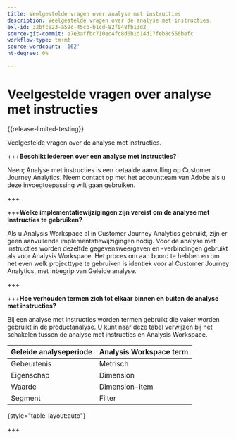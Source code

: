 ```yaml
---
title: Veelgestelde vragen over analyse met instructies
description: Veelgestelde vragen over de analyse met instructies.
exl-id: 32bfce23-a59c-45cb-b1cd-82f048fb13d2
source-git-commit: e7e3affbc710ec4fc8d6b1d14d17feb8c556befc
workflow-type: tm+mt
source-wordcount: '162'
ht-degree: 0%

---
```


# Veelgestelde vragen over analyse met instructies

{{release-limited-testing}}

Veelgestelde vragen over de analyse met instructies.

+++**Beschikt iedereen over een analyse met instructies?**

Neen; Analyse met instructies is een betaalde aanvulling op Customer Journey Analytics. Neem contact op met het accountteam van Adobe als u deze invoegtoepassing wilt gaan gebruiken.

+++

+++**Welke implementatiewijzigingen zijn vereist om de analyse met instructies te gebruiken?**

Als u Analysis Workspace al in Customer Journey Analytics gebruikt, zijn er geen aanvullende implementatiewijzigingen nodig. Voor de analyse met instructies worden dezelfde gegevensweergaven en -verbindingen gebruikt als voor Analysis Workspace. Het proces om aan boord te hebben en om het even welk projecttype te gebruiken is identiek voor al Customer Journey Analytics, met inbegrip van Geleide analyse.

+++

+++**Hoe verhouden termen zich tot elkaar binnen en buiten de analyse met instructies?**

Bij een analyse met instructies worden termen gebruikt die vaker worden gebruikt in de productanalyse. U kunt naar deze tabel verwijzen bij het schakelen tussen de analyse met instructies en Analysis Workspace.

| Geleide analyseperiode | Analysis Workspace term |
| --- | --- |
| Gebeurtenis | Metrisch |
| Eigenschap | Dimension |
| Waarde | Dimension-item |
| Segment | Filter |

{style="table-layout:auto"}

+++
